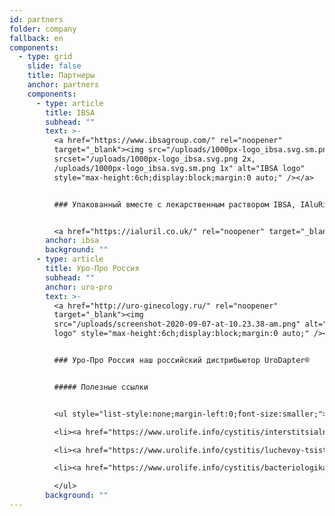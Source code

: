 ```yaml
---
id: partners
folder: company
fallback: en
components:
  - type: grid
    slide: false
    title: Партнеры
    anchor: partners
    components:
      - type: article
        title: IBSA
        subhead: ""
        text: >-
          <a href="https://www.ibsagroup.com/" rel="noopener"
          target="_blank"><img src="/uploads/1000px-logo_ibsa.svg.sm.png" loading="lazy"
          srcset="/uploads/1000px-logo_ibsa.svg.png 2x,
          /uploads/1000px-logo_ibsa.svg.sm.png 1x" alt="IBSA logo"
          style="max-height:6ch;display:block;margin:0 auto;" /></a>


          ### Упакованный вместе с лекарственным раствором IBSA, IAluRil®, UroDapter® доступен в 85 странах под названием iAluadapter®.


          <a href="https://ialuril.co.uk/" rel="noopener" target="_blank"><img src="/uploads/screen-shot-2019-10-25-at-11.30.43-am.png" loading="lazy" alt="IBSA iAluadapter®" style="max-width:100%;display:block;margin:0 auto;" /></a>
        anchor: ibsa
        background: ""
      - type: article
        title: Уро-Про Россия
        subhead: ""
        anchor: uro-pro
        text: >-
          <a href="http://uro-ginecology.ru/" rel="noopener"
          target="_blank"><img
          src="/uploads/screenshot-2020-09-07-at-10.23.38-am.png" alt="Uro-Pro
          logo" style="max-height:6ch;display:block;margin:0 auto;" /></a>


          ### Уро-Про Россия наш российский дистрибьютор UroDapter®


          ##### Полезные ссылки


          <ul style="list-style:none;margin-left:0;font-size:smaller;">

          <li><a href="https://www.urolife.info/cystitis/interstitsialnyy-tsistit/" rel="external noopener" target="_blank">Интерстициальный цистит</a></li>

          <li><a href="https://www.urolife.info/cystitis/luchevoy-tsistit/" rel="external noopener" target="_blank">Лучевой цистит</a></li>

          <li><a href="https://www.urolife.info/cystitis/bacteriologikal-tsistit/" rel="external noopener" target="_blank">Хронический бактериальный цистит</a></li>

          </ul>
        background: ""
---
```

